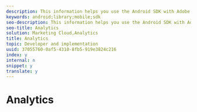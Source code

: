 ```yaml
---
description: This information helps you use the Android SDK with Adobe Analytics.
keywords: android;library;mobile;sdk
seo-description: This information helps you use the Android SDK with Adobe Analytics.
seo-title: Analytics
solution: Marketing Cloud,Analytics
title: Analytics
topic: Developer and implementation
uuid: 37055760-0af5-4310-8fb5-919e3824c216
index: y
internal: n
snippet: y
translate: y
---
```


# Analytics

